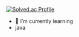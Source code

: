 
[![Solved.ac Profile](http://mazassumnida.wtf/api/v2/generate_badge?boj=oriduckduck)](https://solved.ac/oriduckduck/)

- 🌱 I’m currently learning
- java
<!--
**Garodden/Garodden** is a ✨ _special_ ✨ repository because its `README.md` (this file) appears on your GitHub profile.

Here are some ideas to get you started:

- 🔭 I’m currently working on ...
 ...
- 👯 I’m looking to collaborate on ...
- 🤔 I’m looking for help with ...
- 💬 Ask me about ...
- 📫 How to reach me: ...
- 😄 Pronouns: ...
- ⚡ Fun fact: ...
-->
